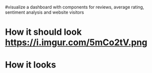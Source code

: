 #visualize a dashboard with components for reviews, average rating, sentiment analysis and website visitors
# How it should look https://i.imgur.com/5mCo2tV.png
# How it looks

